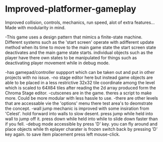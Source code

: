 # Improved-platformer-gameplay
Improved collision, controls, mechanics, run speed, alot of extra features... Made with modularity in mind.

-This game uses a design pattern that mimics a finite-state machine. 
Different systems such as the 'start screen' operate with adifferent update method when its time to move to the main game state the start screen state deactivates and the main game state starts. individual objects such as the player have there own states to be manipulated for things such as deactivating player movement while in debug mode.

-has gamepad/controller suppport which can be taken out and put in other projects with no issue.
-no stage editor here but instead game objects are able to be placed in a less restrictive 32x32 tile coordinate among the level which is scaled to 64X64 tiles after reading the 2d array produced form the Chroma Stage editor.
-cutscenes are in the game. theres a script to make more. Could be more modular with less hassle to use.
-there are other levels that are accessable vie the 'options' menu there test area's to deomstrate the concept.
-wall jump mechanic is improved with some insiration from 'Celest'. hold forward into walls to slow desent. press jump while held into wall to jump off it. press down while held into while to slide down faster than if you fell.
-debug mode accessible by press 'D' key. you can fly around and place objects while th eplayer charater is frozen switch back by pressing 'D' key again. to save item placement press left mouse-click.


